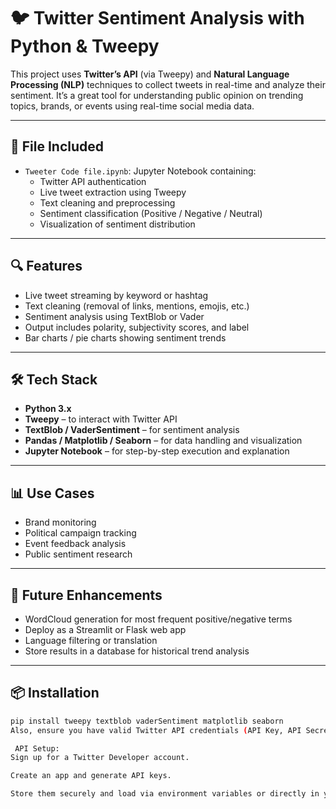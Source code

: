 # 🐦 Twitter Sentiment Analysis with Python & Tweepy

This project uses **Twitter’s API** (via Tweepy) and **Natural Language Processing (NLP)** techniques to collect tweets in real-time and analyze their sentiment. It’s a great tool for understanding public opinion on trending topics, brands, or events using real-time social media data.

---

## 📁 File Included
- `Tweeter Code file.ipynb`: Jupyter Notebook containing:
  - Twitter API authentication
  - Live tweet extraction using Tweepy
  - Text cleaning and preprocessing
  - Sentiment classification (Positive / Negative / Neutral)
  - Visualization of sentiment distribution

---

## 🔍 Features
- Live tweet streaming by keyword or hashtag
- Text cleaning (removal of links, mentions, emojis, etc.)
- Sentiment analysis using TextBlob or Vader
- Output includes polarity, subjectivity scores, and label
- Bar charts / pie charts showing sentiment trends

---

## 🛠️ Tech Stack
- **Python 3.x**
- **Tweepy** – to interact with Twitter API
- **TextBlob / VaderSentiment** – for sentiment analysis
- **Pandas / Matplotlib / Seaborn** – for data handling and visualization
- **Jupyter Notebook** – for step-by-step execution and explanation

---

## 📊 Use Cases
- Brand monitoring
- Political campaign tracking
- Event feedback analysis
- Public sentiment research

---

## 🚀 Future Enhancements
- WordCloud generation for most frequent positive/negative terms
- Deploy as a Streamlit or Flask web app
- Language filtering or translation
- Store results in a database for historical trend analysis

---

## 📦 Installation

```bash
pip install tweepy textblob vaderSentiment matplotlib seaborn
Also, ensure you have valid Twitter API credentials (API Key, API Secret, Access Token, Access Token Secret).

 API Setup:
Sign up for a Twitter Developer account.

Create an app and generate API keys.

Store them securely and load via environment variables or directly in your script (not recommended for public repos).



